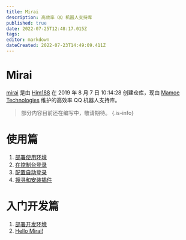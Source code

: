 ```yaml
---
title: Mirai
description: 高效率 QQ 机器人支持库
published: true
date: 2022-07-25T12:48:17.015Z
tags: 
editor: markdown
dateCreated: 2022-07-23T14:49:09.411Z
---
```


# Mirai
[mirai](https://github.com/mamoe/mirai) 是由 [Him188](https://github.com/Him188) 在 2019 年 8 月 7 日 10:14:28 创建仓库，现由 [Mamoe Technologies](https://github.com/mamoe) 维护的高效率 QQ 机器人支持库。

> 部分内容目前还在编写中，敬请期待。
{.is-info}


# 使用篇

1. [部署使用环境](/mirai/使用_部署使用环境)
2. [在控制台登录](/mirai/使用_在控制台登录)
3. [配置自动登录](/mirai/使用_配置自动登录)
4. [搜寻和安装插件](/mirai/使用_搜寻和安装插件)

# 入门开发篇

1. [部署开发环境](/mirai/开发入门_部署开发环境)
2. [Hello Mirai!](/mirai/开发入门_Hello_Mirai)
